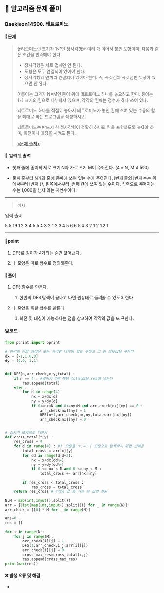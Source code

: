 ## 🐌 알고리즘 문제 풀이

### Baekjoon14500. 테트로미노

#### 📒문제

> 폴리오미노란 크기가 1×1인 정사각형을 여러 개 이어서 붙인 도형이며, 다음과 같은 조건을 만족해야 한다.
>
> - 정사각형은 서로 겹치면 안 된다.
>- 도형은 모두 연결되어 있어야 한다.
> - 정사각형의 변끼리 연결되어 있어야 한다. 즉, 꼭짓점과 꼭짓점만 맞닿아 있으면 안 된다.
>
> 아름이는 크기가 N×M인 종이 위에 테트로미노 하나를 놓으려고 한다. 종이는 1×1 크기의 칸으로 나누어져 있으며, 각각의 칸에는 정수가 하나 쓰여 있다.
> 
>테트로미노 하나를 적절히 놓아서 테트로미노가 놓인 칸에 쓰여 있는 수들의 합을 최대로 하는 프로그램을 작성하시오.
> 
>테트로미노는 반드시 한 정사각형이 정확히 하나의 칸을 포함하도록 놓아야 하며, 회전이나 대칭을 시켜도 된다.
> 
> [<문제 출처>](https://www.acmicpc.net/problem/14500)

#### :pushpin: 입력 및 출력

- 첫째 줄에 종이의 세로 크기 N과 가로 크기 M이 주어진다. (4 ≤ N, M ≤ 500)

- 둘째 줄부터 N개의 줄에 종이에 쓰여 있는 수가 주어진다. i번째 줄의 j번째 수는 위에서부터 i번째 칸, 왼쪽에서부터 j번째 칸에 쓰여 있는 수이다. 입력으로 주어지는 수는 1,000을 넘지 않는 자연수이다.

---

> 예시

입력						 출력 

5 5							19
1 2 3 4 5
5 4 3 2 1
2 3 4 5 6
6 5 4 3 2
1 2 1 2 1

----




#### 🚀point

1. DFS로 길이가 4가되는 순간 끊어낸다.

1. ㅏ 모양은 따로 함수로 정의해준다.

   


#### 🔎풀이

1. DFS 함수를 만든다.

   1. 한번의 DFS 탐색이 끝나고 나면 원상태로 돌려줄 수 있도록 한다

1. ㅏ 모양을 위한 함수를 만든다.

   1. 회전 및 대칭이 가능하다는 점을 참고하여 각각의 값을 또 구한다.

   


#### 💻코드

```python
from pprint import pprint

# 한번의 순회 과정은 모든 사각형 네개의 합을 구하고 그 중 최댓값을 구한다
dx = [-1,1,0,0]
dy = [0,0,-1,1]


def DFS(n,arr_check,x,y,total) :
    if n == 4 : #길이가 4면 해당 total값을 res에 넣는다
        res.append(total)
    else :
        for d in range(4):
            nx = x+dx[d]
            ny = y+dy[d]
            if 0<=nx<N and 0<=ny<M and arr_check[nx][ny] == 0 :
                arr_check[nx][ny] = 1
                DFS(n+1,arr_check,nx,ny,total+arr[nx][ny])
                arr_check[nx][ny] = 0


# 십자가 모양으로 더하기
def cross_total(x,y) :
    res_cross = 0
    for d in range(4) : #ㅏ 모양을 ㅜ,ㅗ,ㅓ 모양으로 탐색하기 위한 반복문
        total_cross = arr[x][y]
        for dd in range(d,d+3):
            nx = x+dx[dd%4]
            ny = y+dy[dd%4]
            if 0 <= nx < N and 0 <= ny < M :
                total_cross += arr[nx][ny]

        if res_cross < total_cross :
            res_cross = total_cross
    return res_cross # 4개의 값 중 가장 큰 값만 반환

N,M = map(int,input().split())
arr = [list(map(int,input().split())) for _ in range(N)]
arr_check = [[0] * M for _ in range(N)]

ans=0
res = []

for i in range(N):
    for j in range(M):
        arr_check[i][j] = 1
        DFS(1,arr_check,i,j,arr[i][j])
        arr_check[i][j] = 0
        cross_max_res=cross_total(i,j)
        res.append(cross_max_res)
print(max(res))
```



#### ❌ 발생 오류 및 해결

- 
  
